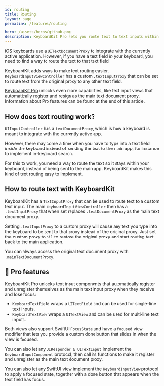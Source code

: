 ```yaml
---
id: routing
title: Routing
layout: page
permalink: /features/routing

hero: /assets/heros/github.png
description: KeyboardKit Pro lets you route text to text inputs within the keyboard.
---
```


iOS keyboards use a `UITextDocumentProxy` to integrate with the currently active application. However, if you have a text field *in* your keyboard, you need to find a way to route the text to that text field 

KeyboardKit adds ways to make text routing easier. ``KeyboardInputViewController`` has a custom ``.textInputProxy`` that can be set to route text from the original proxy to any other text field.

[KeyboardKit Pro][Pro] unlocks even more capabilities, like text input views that automatically register and resign as the main text document proxy. Information about Pro features can be found at the end of this article.



## How does text routing work?

`UIInputController` has a `textDocumentProxy`, which is how a keyboard is meant to integrate with the currently active app. 

However, there may come a time when you have to type into a text field *inside* the keyboard instead of sending the text to the main app, for instance to implement in-keyboard search. 

For this to work, you need a way to route the text so it stays within your keyboard, instead of being sent to the main app. KeyboardKit makes this kind of text routing easy to implement.



## How to route text with KeyboardKit

KeyboardKit has a ``TextInputProxy`` that can be used to route text to a custom text input. The main ``KeyboardInputViewController`` then has a ``.textInputProxy`` that when set replaces ``.textDocumentProxy`` as the main text document proxy.

Setting ``.textInputProxy`` to a custom proxy will cause any text you type into the keyboard to be sent to that proxy instead of the original proxy. Just set the custom proxy to `nil` to restore the original proxy and start routing text back to the main application.  

You can always access the original text document proxy with ``.mainTextDocumentProxy``.



## 👑 Pro features

KeyboardKit Pro unlocks text input components that automatically register and unregister themselves as the main text input proxy when they receive and lose focus:

* `KeyboardTextField` wraps a `UITextField` and can be used for single-line text inputs.
* `KeyboardTextView` wraps a `UITextView` and can be used for multi-line text inputs.

Both views also support SwiftUI `FocusState` and have a `focused` view modifier that lets you provide a custom done button that slides in when the view is focused.

You can also let any `UIResponder & UITextInput` implement the `KeyboardInputComponent` protocol, then call its functions to make it register and unregister as the main text document proxy.

You can also let any SwiftUI view implement the `KeyboardInputView` protocol to apply a focused state, together with a done button that appears when the text field has focus.


[Pro]: /pro
